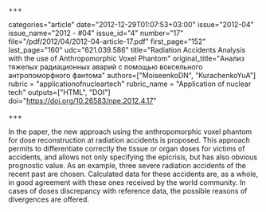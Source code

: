 +++

categories="article"
date="2012-12-29T01:07:53+03:00"
issue="2012-04"
issue_name="2012 - #04"
issue_id="4"
number="17"
file="/pdf/2012/04/2012-04-article-17.pdf"
first_page="152"
last_page="160"
udc="621.039.586"
title="Radiation Accidents Analysis with the use of Anthropomorphic Voxel Phantom"
original_title="Анализ тяжелых радиационных аварий с помощью воксельного антропоморфного фантома"
authors=["MoiseenkoDN", "KurachenkoYuA"]
rubric = "applicationofnucleartech"
rubric_name = "Application of nuclear tech"
outputs=["HTML", "DOI"]
doi="https://doi.org/10.26583/npe.2012.4.17"

+++

In the paper, the new approach using the anthropomorphic voxel phantom for dose reconstruction at radiation accidents is proposed. This approach permits to differentiate correctly the tissue or organ doses for victims of accidents, and allows not only specifying the epicrisis, but has also obvious prognostic value. As an example, three severe radiation accidents of the recent past are chosen. Calculated data for these accidents are, as a whole, in good agreement with these ones received by the world community. In cases of doses discrepancy with reference data, the possible reasons of divergences are offered.